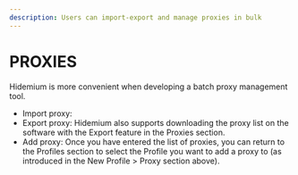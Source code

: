 ```yaml
---
description: Users can import-export and manage proxies in bulk
---
```


# PROXIES

Hidemium is more convenient when developing a batch proxy management tool.

* Import proxy:&#x20;
* Export proxy:  Hidemium also supports downloading the proxy list on the software with the Export feature in the Proxies section.
* Add proxy: Once you have entered the list of proxies, you can return to the Profiles section to select the Profile you want to add a proxy to (as introduced in the New Profile > Proxy section above).
